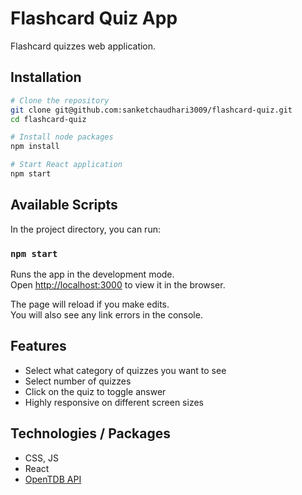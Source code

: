 # Flashcard Quiz App
Flashcard quizzes web application. <br>


## Installation
```bash
# Clone the repository
git clone git@github.com:sanketchaudhari3009/flashcard-quiz.git
cd flashcard-quiz

# Install node packages
npm install

# Start React application
npm start
```

## Available Scripts

In the project directory, you can run:

### `npm start`

Runs the app in the development mode.\
Open [http://localhost:3000](http://localhost:3000) to view it in the browser.

The page will reload if you make edits.\
You will also see any link errors in the console.

## Features
- Select what category of quizzes you want to see
- Select number of quizzes
- Click on the quiz to toggle answer
- Highly responsive on different screen sizes

## Technologies / Packages
- CSS, JS
- React
- [OpenTDB API](https://opentdb.com/api_config.php)


